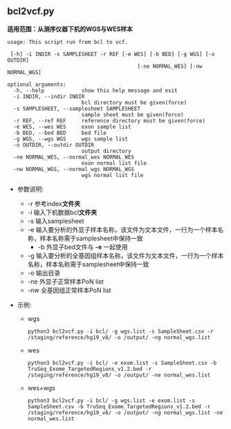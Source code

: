 ## bcl2vcf.py
**适用范围：从测序仪器下机的WGS与WES样本**

    usage: This script run from bcl to vcf.

     [-h] -i INDIR -s SAMPLESHEET -r REF [-e WES] [-b BED] [-g WGS] [-o OUTDIR]
                                              [-ne NORMAL_WES] [-nw NORMAL_WGS]
    
    optional arguments:
      -h, --help            show this help message and exit
      -i INDIR, --indir INDIR
                            bcl directory must be given(force)
      -s SAMPLESHEET, --samplesheet SAMPLESHEET
                            sample sheet must be given(force)
      -r REF, --ref REF     reference directory must be given(force)
      -e WES, --wes WES     exon sample list
      -b BED, --bed BED     bed file
      -g WGS, --wgs WGS     wgs sample list
      -o OUTDIR, --outdir OUTDIR
                            output directory
      -ne NORMAL_WES, --normal_wes NORMAL_WES
                            exon normal list file
      -nw NORMAL_WGS, --normal_wgs NORMAL_WGS
                            wgs normal list file

  + 参数说明:<br>
      * -r 参考index**文件夹**<br>
      * -i 输入下机数据bcl**文件夹**<br>
      * -s 输入samplesheet<br>
      * -e 输入要分析的外显子样本名称，该文件为文本文件，一行为一个样本名称，样本名称需于samplesheet中保持一致<br>
          + -b 外显子bed文件与 **-e** 一起使用
      * -g 输入要分析的全基因组样本名称，该文件为文本文件，一行为一个样本名称，样本名称需于samplesheet中保持一致<br>
      * -o 输出目录<br>
      * -ne 外显子正常样本PoN list
      * -nw 全基因组正常样本PoN list
  + 示例:

    * wgs

          python3 bcl2vcf.py -i bcl/ -g wgs.list -s SampleSheet.csv -r /staging/reference/hg19_v8/ -o /output/ -ng normal_wgs.list
    * wes

          python3 bcl2vcf.py -i bcl/ -e exom.list -s SampleSheet.csv -b TruSeq_Exome_TargetedRegions_v1.2.bed -r /staging/reference/hg19_v8/ -o /output/ -ne normal_wes.list
  
    * wes+wgs

          python3 bcl2vcf.py -i bcl/ -g wgs.list -e exom.list -s SampleSheet.csv -b TruSeq_Exome_TargetedRegions_v1.2.bed -r /staging/reference/hg19_v8/ -o /output/ -ng normal_wgs.list -ne normal_wes.list